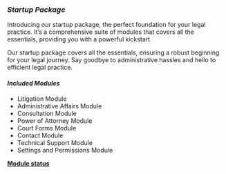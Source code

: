 

### ***Startup Package***
Introducing our startup package, the perfect foundation for your legal practice. It’s a comprehensive suite of modules that covers all the essentials, providing you with a powerful kickstart

Our startup package covers all the essentials, ensuring a robust beginning for your legal journey. Say goodbye to administrative hassles and hello to efficient legal practice.


#### ***Included Modules***

* Litigation Module
* Administrative Affairs Module
* Consultation Module
* Power of Attorney Module
* Court Forms Module
* Contact Module
* Technical Support Module 
* Settings and Permissions Module

**[Module status](https://lawmax.app/modules/target="_blank")** 


 <!-- **[Module Link](https://www.markdownguide.org/basic-syntax/#overview)**



![Law Max](../images/lawmax-s-06.png "Logo") -->

<style>
.blank {
target-name:new;
target-new:tab;
}
    </style>
